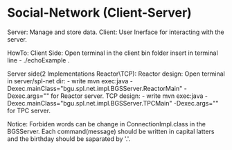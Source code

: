 # Social-Network (Client-Server)
Server: Manage and store data.
Client: User Inerface for interacting with the server. 

HowTo:
Client Side: 
	Open terminal in the client bin folder insert in terminal line - ./echoExample <IP> <PORT>.

Server side(2 Implementations Reactor\TCP):
	Reactor design:
	Open terminal in server/spl-net dir:
	- write mvn exec:java -Dexec.mainClass="bgu.spl.net.impl.BGSServer.ReactorMain"
	-Dexec.args="<port><Num of threads>" for Reactor server.
	TCP design:
	- write mvn exec:java -Dexec.mainClass="bgu.spl.net.impl.BGSServer.TPCMain" 
	-Dexec.args="<port>" for TPC server.

Notice:
Forbiden words can be change in ConnectionImpl.class in the BGSServer.
Each command(message) should be written in capital latters and the birthday should be saparated by '.'.
